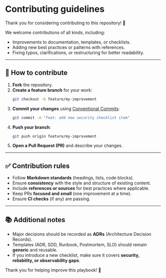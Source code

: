 # Contributing guidelines

Thank you for considering contributing to this repository! 🚀

We welcome contributions of all kinds, including:
- Improvements to documentation, templates, or checklists.
- Adding new best practices or patterns with references.
- Fixing typos, clarifications, or restructuring for better readability.

---

## 📝 How to contribute

1. **Fork** the repository.
2. **Create a feature branch** for your work:
   ```bash
   git checkout -b feature/my-improvement
   ```
3. **Commit your changes** using [Conventional Commits](https://www.conventionalcommits.org/):
   ```bash
   git commit -m "feat: add new security checklist item"
   ```
4. **Push your branch**:
   ```bash
   git push origin feature/my-improvement
   ```
5. **Open a Pull Request (PR)** and describe your changes.

---

## ✅ Contribution rules

- Follow **Markdown standards** (headings, lists, code blocks).
- Ensure **consistency** with the style and structure of existing content.
- Include **references or sources** for best practices where applicable.
- Keep PRs **focused and small** (one improvement at a time).
- Ensure **CI checks** (if any) are passing.

---

## 📚 Additional notes

- Major decisions should be recorded as **ADRs** (Architecture Decision Records).
- Templates (ADR, SDD, Runbook, Postmortem, SLO) should remain **generic** and reusable.
- If you introduce a new checklist, make sure it covers **security, reliability, or observability gaps**.

Thank you for helping improve this playbook! 🙌
